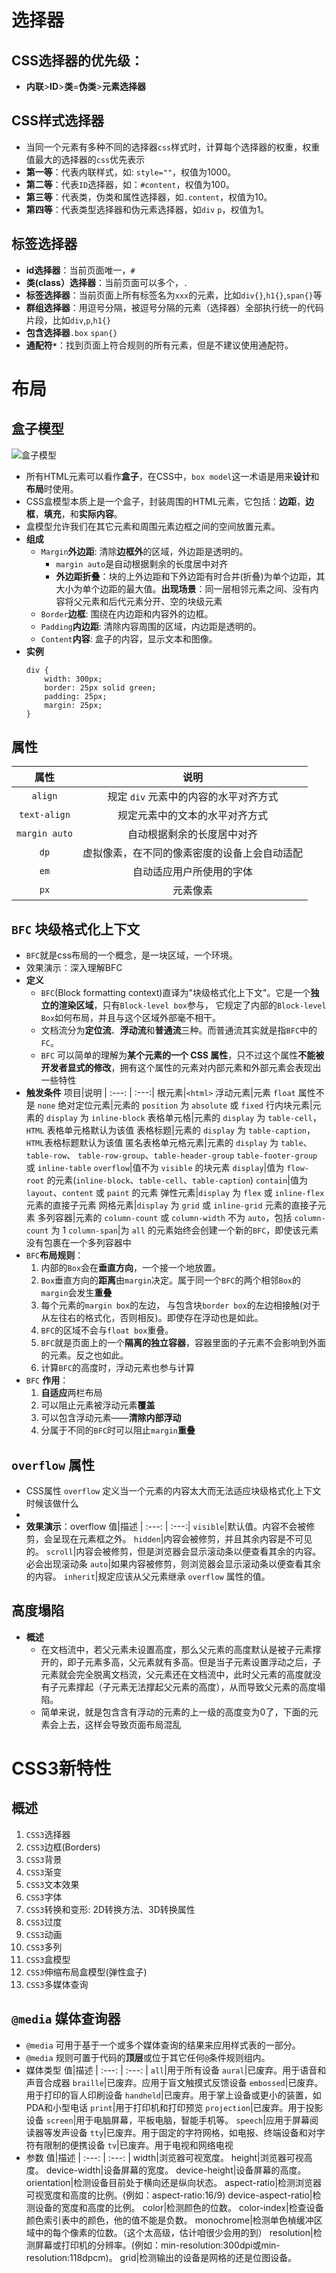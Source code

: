 # 选择器
## CSS选择器的优先级：
- **内联**>**ID**>**类**=**伪类**>**元素选择器**

## CSS样式选择器
- 当同一个元素有多种不同的选择器`css`样式时，计算每个选择器的权重，权重值最大的选择器的`css`优先表示
- **第一等**：代表内联样式，如: `style=""`，权值为1000。
- **第二等**：代表`ID`选择器，如：`#content`，权值为100。
- **第三等**：代表类，伪类和属性选择器，如`.content`，权值为10。
- **第四等**：代表类型选择器和伪元素选择器，如`div` `p`，权值为1。

## 标签选择器
- **id选择器**：当前页面唯一，`#`
- **类(class）选择器**：当前页面可以多个，`.`
- **标签选择器**：当前页面上所有标签名为`xxx`的元素，比如`div{}`,`h1{}`,`span{}`等
- **群组选择器**：用逗号分隔，被逗号分隔的元素（选择器）全部执行统一的代码片段，比如`div`,`p`,`h1{}`
- **包含选择器**`.box` `span{} `
- **通配符`*`**：找到页面上符合规则的所有元素，但是不建议使用通配符。

# 布局

## 盒子模型
![盒子模型](https://mdn.mozillademos.org/files/8685/boxmodel-(3).png)
- 所有HTML元素可以看作**盒子**，在CSS中，`box model`这一术语是用来**设计**和**布局**时使用。
- CSS盒模型本质上是一个盒子，封装周围的HTML元素，它包括：**边距**，**边框**，**填充**，和**实际内容**。
- 盒模型允许我们在其它元素和周围元素边框之间的空间放置元素。
- **组成**
  - `Margin`**外边距**: 清除**边框外**的区域，外边距是透明的。
    - `margin auto`是自动根据剩余的长度居中对齐
    - **外边距折叠**：块的上外边距和下外边距有时合并(折叠)为单个边距，其大小为单个边距的最大值。**出现场景**：同一层相邻元素之间、没有内容将父元素和后代元素分开、空的块级元素
  - `Border`**边框**: 围绕在内边距和内容外的边框。
  - `Padding`**内边距**: 清除内容周围的区域，内边距是透明的。
  - `Content`**内容**: 盒子的内容，显示文本和图像。
- **实例**
    ```
    div {
        width: 300px;
        border: 25px solid green;
        padding: 25px;
        margin: 25px;
    }
    ```
## 属性
属性|说明
| :---: | :---:|
`align`|规定 `div` 元素中的内容的水平对齐方式
`text-align`|规定元素中的文本的水平对齐方式
`margin auto`|自动根据剩余的长度居中对齐
`dp`|虚拟像素，在不同的像素密度的设备上会自动适配
`em`|自动适应用户所使用的字体
`px`|元素像素

## `BFC` 块级格式化上下文
- `BFC`就是css布局的一个概念，是一块区域，一个环境。
- 效果演示：<a src = "https://www.cnblogs.com/xiaohuochai/p/5248536.html">深入理解BFC</a>
- **定义**
  - `BFC`(Block formatting context)直译为"块级格式化上下文"。它是一个**独立的渲染区域**，只有`Block-level box`参与， 它规定了内部的`Block-level Box`如何布局，并且与这个区域外部毫不相干。
  - 文档流分为**定位流**、**浮动流**和**普通流**三种。而普通流其实就是指`BFC`中的`FC`。
  - `BFC` 可以简单的理解为**某个元素的一个 CSS 属性**，只不过这个属性**不能被开发者显式的修改**，拥有这个属性的元素对内部元素和外部元素会表现出一些特性
- **触发条件**
    项目|说明
    | :---: | :---:|
    根元素|`<html>`
    浮动元素|元素 `float` 属性不是 `none`
    绝对定位元素|元素的 `position` 为 `absolute` 或 `fixed`
    行内块元素|元素的 `display` 为 `inline-block`
    表格单元格|元素的 `display` 为 `table-cell`，`HTML` 表格单元格默认为该值
    表格标题|元素的 `display` 为 `table-caption`，`HTML`表格标题默认为该值
    匿名表格单元格元素|元素的 `display` 为 `table`、`table-row`、 `table-row-group`、`table-header-group` `table-footer-group` 或 `inline-table`
    `overflow`|值不为 `visible` 的块元素
    `display`|值为 `flow-root` 的元素(`inline-block`、`table-cell`、`table-caption`)
    `contain`|值为 `layout`、`content` 或 `paint` 的元素
    弹性元素|`display` 为 `flex` 或 `inline-flex` 元素的直接子元素
    网格元素|`display` 为 `grid` 或 `inline-grid` 元素的直接子元素
    多列容器|元素的 `column-count` 或 `column-width` 不为 `auto`，包括 `column-count` 为 1
    `column-span`|为 `all` 的元素始终会创建一个新的`BFC`，即使该元素没有包裹在一个多列容器中
- `BFC`**布局规则**：
  1. 内部的`Box`会在**垂直方向**，一个接一个地放置。
  2. `Box`垂直方向的**距离**由`margin`决定。属于同一个`BFC`的两个相邻`Box`的`margin`会发生**重叠**
  3. 每个元素的`margin box`的左边， 与包含块`border box`的左边相接触(对于从左往右的格式化，否则相反)。即使存在浮动也是如此。
  4. `BFC`的区域不会与`float box`重叠。
  5. `BFC`就是页面上的一个**隔离的独立容器**，容器里面的子元素不会影响到外面的元素。反之也如此。
  6. 计算`BFC`的高度时，浮动元素也参与计算
- `BFC` **作用**：
  1. **自适应**两栏布局
  2. 可以阻止元素被浮动元素**覆盖**
  3. 可以包含浮动元素——**清除内部浮动**
  4. 分属于不同的`BFC`时可以阻止`margin`**重叠**

## `overflow` 属性
- CSS属性 `overflow` 定义当一个元素的内容太大而无法适应块级格式化上下文时候该做什么
- 
- **效果演示**：<a src = 'https://developer.mozilla.org/zh-CN/docs/Web/CSS/overflow'>overflow</a>
  值|描述
  | :---: | :---:|
  `visible`|默认值。内容不会被修剪，会呈现在元素框之外。
  `hidden`|内容会被修剪，并且其余内容是不可见的。
  `scroll`|内容会被修剪，但是浏览器会显示滚动条以便查看其余的内容。必会出现滚动条
  `auto`|如果内容被修剪，则浏览器会显示滚动条以便查看其余的内容。
  `inherit`|规定应该从父元素继承 `overflow` 属性的值。

## 高度塌陷
- **概述**
  - 在文档流中，若父元素未设置高度，那么父元素的高度默认是被子元素撑开的，即子元素多高，父元素就有多高。但是当子元素设置浮动之后，子元素就会完全脱离文档流，父元素还在文档流中，此时父元素的高度就没有子元素撑起（子元素无法撑起父元素的高度），从而导致父元素的高度塌陷。
  - 简单来说，就是包含含有浮动的元素的上一级的高度变为0了，下面的元素会上去，这样会导致页面布局混乱

# CSS3新特性
## 概述
1. `CSS3`选择器
2. `CSS3`边框(Borders)
3. `CSS3`背景
4. `CSS3`渐变
5. `CSS3`文本效果
6. `CSS3`字体
7. `CSS3`转换和变形: 2D转换方法、3D转换属性
8. `CSS3`过度
9. `CSS3`动画
10. `CSS3`多列
11. `CSS3`盒模型
12. `CSS3`伸缩布局盒模型(弹性盒子)
13. `CSS3`多媒体查询

## `@media` 媒体查询器
- `@media` 可用于基于一个或多个媒体查询的结果来应用样式表的一部分。
- `@media` 规则可置于代码的**顶层**或位于其它任何`@`条件规则组内。
- 媒体类型
    值|描述
    | :---: | :---: |
    `all`|用于所有设备
    `aural`|已废弃。用于语音和声音合成器
    `braille`|已废弃。应用于盲文触摸式反馈设备
    `embossed`|已废弃。用于打印的盲人印刷设备
    `handheld`|已废弃。用于掌上设备或更小的装置，如PDA和小型电话
    `print`|用于打印机和打印预览
    `projection`|已废弃。用于投影设备
    `screen`|用于电脑屏幕，平板电脑，智能手机等。
    `speech`|应用于屏幕阅读器等发声设备
    `tty`|已废弃。用于固定的字符网格，如电报、终端设备和对字符有限制的便携设备
    `tv`|已废弃。用于电视和网络电视
- 参数
    值|描述
    | :---: | :---: |
    width|浏览器可视宽度。
    height|浏览器可视高度。
    device-width|设备屏幕的宽度。
    device-height|设备屏幕的高度。
    orientation|检测设备目前处于横向还是纵向状态。
    aspect-ratio|检测浏览器可视宽度和高度的比例。(例如：aspect-ratio:16/9)
    device-aspect-ratio|检测设备的宽度和高度的比例。
    color|检测颜色的位数。
    color-index|检查设备颜色索引表中的颜色，他的值不能是负数。
    monochrome|检测单色楨缓冲区域中的每个像素的位数。（这个太高级，估计咱很少会用的到）
    resolution|检测屏幕或打印机的分辨率。(例如：min-resolution:300dpi或min-resolution:118dpcm)。
    grid|检测输出的设备是网格的还是位图设备。